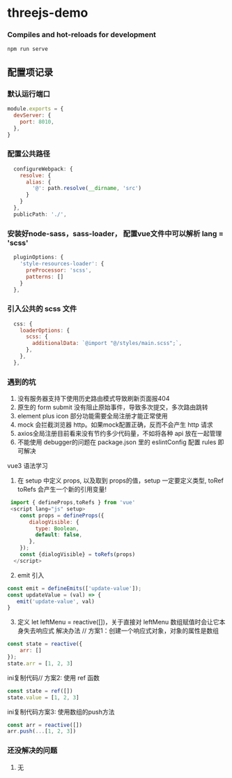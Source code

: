 # threejs-demo

### Compiles and hot-reloads for development
```
npm run serve
```
## 配置项记录
### 默认运行端口
``` js
module.exports = {
  devServer: {
    port: 8010,
  },
}
```
### 配置公共路径
``` js
  configureWebpack: {
    resolve: {
      alias: {
        '@': path.resolve(__dirname, 'src')
      }
    }
  },
  publicPath: './',
```
### 安装好node-sass，sass-loader， 配置vue文件中可以解析  lang = 'scss' 
``` js
  pluginOptions: {
    'style-resources-loader': {
      preProcessor: 'scss',
      patterns: []
    }
  },
```
### 引入公共的 scss 文件
``` js
  css: {
    loaderOptions: {
      scss: {
        additionalData: `@import "@/styles/main.scss";`,
      },
    },
  },
```

### 遇到的坑
1. 没有服务器支持下使用历史路由模式导致刷新页面报404
2. 原生的 form submit 没有阻止原始事件，导致多次提交，多次路由跳转
3. element plus icon 部分功能需要全局注册才能正常使用
4. mock 会拦截浏览器 http。如果mock配置正确，反而不会产生 http 请求
5. axios全局注册目前看来没有节约多少代码量，不如将各种 api 放在一起管理
6. 不能使用 debugger的问题在 package.json 里的 eslintConfig 配置 rules 即可解决


vue3 语法学习
1. 在 setup 中定义 props, 以及取到 props的值，setup 一定要定义类型, toRef toRefs 会产生一个新的引用变量!
```js
 import { defineProps,toRefs } from 'vue'
 <script lang="js" setup>
    const props = defineProps({
       dialogVisible: {
         type: Boolean,
         default: false,
       },
    });
    const {dialogVisible} = toRefs(props)
  </script>
```
2. emit 引入
```js
const emit = defineEmits(['update-value']);
const updateValue = (val) => {
   emit('update-value', val)
}
```
3. 定义 let leftMenu = reactive([])，关于直接对 leftMenu 数组赋值时会让它本身失去响应式
   解决办法
// 方案1：创建一个响应式对象，对象的属性是数组
```js
const state = reactive({
    arr: []
});
state.arr = [1, 2, 3]
```
ini复制代码// 方案2: 使用 ref 函数
```js
const state = ref([])
state.value = [1, 2, 3]
```
ini复制代码方案3: 使用数组的push方法
```js
const arr = reactive([])
arr.push(...[1, 2, 3])
```


### 还没解决的问题
1. 无
   




